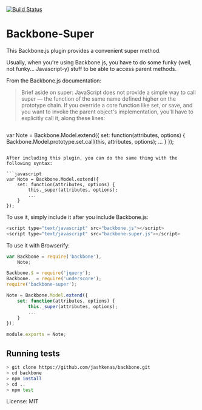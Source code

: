 [![Build Status](https://travis-ci.org/lukasolson/backbone-super.svg)](https://travis-ci.org/lukasolson/backbone-super)

# Backbone-Super

This Backbone.js plugin provides a convenient super method.

Usually, when you're using Backbone.js, you have to do some funky (well, not funky... Javascript-y) stuff to be able to access parent methods.

From the Backbone.js documentation:

> Brief aside on super: JavaScript does not provide a simple way to call super — the function of the same name defined higher on the prototype chain. If you override a core function like set, or save, and you want to invoke the parent object's implementation, you'll have to explicitly call it, along these lines:

> ```javascript
var Note = Backbone.Model.extend({
	set: function(attributes, options) {
		Backbone.Model.prototype.set.call(this, attributes, options);
		...
	}
});
```

After including this plugin, you can do the same thing with the following syntax:

```javascript
var Note = Backbone.Model.extend({
	set: function(attributes, options) {
		this._super(attributes, options);
		...
	}
});
```

To use it, simply include it after you include Backbone.js:

```javascript
<script type="text/javascript" src="backbone.js"></script>
<script type="text/javascript" src="backbone-super.js"></script>
```

To use it with Browserify:
```javascript
var Backbone = require('backbone'),
	Note;

Backbone.$ = require('jquery');
Backbone._ = require('underscore');
require('backbone-super');

Note = Backbone.Model.extend({
	set: function(attributes, options) {
		this._super(attributes, options);
		...
	}
});

module.exports = Note;
```

## Running tests

```bash
> git clone https://github.com/jashkenas/backbone.git
> cd backbone
> npm install
> cd ..
> npm test
```

License: MIT

